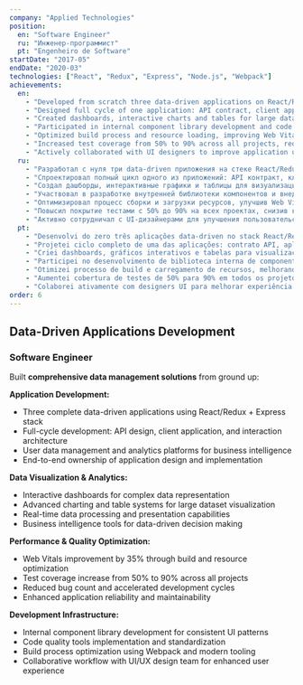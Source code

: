 ```yaml
---
company: "Applied Technologies"
position:
  en: "Software Engineer"
  ru: "Инженер-программист"
  pt: "Engenheiro de Software"
startDate: "2017-05"
endDate: "2020-03"
technologies: ["React", "Redux", "Express", "Node.js", "Webpack"]
achievements:
  en:
    - "Developed from scratch three data-driven applications on React/Redux + Express stack for user data management and analytics"
    - "Designed full cycle of one application: API contract, client application, interaction architecture"
    - "Created dashboards, interactive charts and tables for large data volumes visualization"
    - "Participated in internal component library development and code quality tools implementation"
    - "Optimized build process and resource loading, improving Web Vitals by 35%"
    - "Increased test coverage from 50% to 90% across all projects, reducing bugs and accelerating development"
    - "Actively collaborated with UI designers to improve application user experience"
  ru:
    - "Разработал с нуля три data-driven приложения на стеке React/Redux + Express для управления и анализа пользовательских данных"
    - "Спроектировал полный цикл одного из приложений: API контракт, клиентское приложение, архитектура взаимодействия"
    - "Создал дашборды, интерактивные графики и таблицы для визуализации больших объемов данных"
    - "Участвовал в разработке внутренней библиотеки компонентов и внедрении инструментов контроля качества кода"
    - "Оптимизировал процесс сборки и загрузки ресурсов, улучшив Web Vitals на 35%"
    - "Повысил покрытие тестами с 50% до 90% на всех проектах, снизив количество багов и ускорив разработку"
    - "Активно сотрудничал с UI-дизайнерами для улучшения пользовательского опыта приложений"
  pt:
    - "Desenvolvi do zero três aplicações data-driven no stack React/Redux + Express para gestão e análise de dados de utilizadores"
    - "Projetei ciclo completo de uma das aplicações: contrato API, aplicação cliente, arquitetura de interação"
    - "Criei dashboards, gráficos interativos e tabelas para visualização de grandes volumes de dados"
    - "Participei no desenvolvimento de biblioteca interna de componentes e implementação de ferramentas de controle de qualidade de código"
    - "Otimizei processo de build e carregamento de recursos, melhorando Web Vitals em 35%"
    - "Aumentei cobertura de testes de 50% para 90% em todos os projetos, reduzindo bugs e acelerando desenvolvimento"
    - "Colaborei ativamente com designers UI para melhorar experiência de utilizador das aplicações"
order: 6
---
```


## Data-Driven Applications Development

### Software Engineer

Built **comprehensive data management solutions** from ground up:

**Application Development:**

- Three complete data-driven applications using React/Redux + Express stack
- Full-cycle development: API design, client application, and interaction architecture
- User data management and analytics platforms for business intelligence
- End-to-end ownership of application design and implementation

**Data Visualization & Analytics:**

- Interactive dashboards for complex data representation
- Advanced charting and table systems for large dataset visualization
- Real-time data processing and presentation capabilities
- Business intelligence tools for data-driven decision making

**Performance & Quality Optimization:**

- Web Vitals improvement by 35% through build and resource optimization
- Test coverage increase from 50% to 90% across all projects
- Reduced bug count and accelerated development cycles
- Enhanced application reliability and maintainability

**Development Infrastructure:**

- Internal component library development for consistent UI patterns
- Code quality tools implementation and standardization
- Build process optimization using Webpack and modern tooling
- Collaborative workflow with UI/UX design team for enhanced user experience
